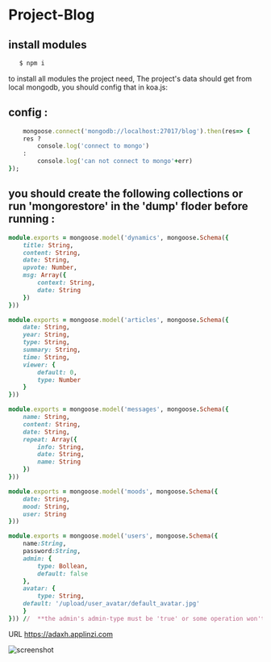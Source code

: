 # Project-Blog

## install modules
```ruby  
   $ npm i
```
to install all modules the project need,
The project's data should get from local mongodb,
you should config that in koa.js:

## config :

```ruby
    mongoose.connect('mongodb://localhost:27017/blog').then(res=> {
    res ?
        console.log('connect to mongo')
    :
        console.log('can not connect to mongo'+err)
});
```
## you should create the following collections or run 'mongorestore' in the 'dump' floder before running :
```ruby
module.exports = mongoose.model('dynamics', mongoose.Schema({
    title: String,
    content: String,
    date: String,
    upvote: Number,
    msg: Array({
        context: String,
        date: String
    })
}))
```
```ruby
module.exports = mongoose.model('articles', mongoose.Schema({
    date: String,
    year: String,
    type: String,
    summary: String,
    time: String,
    viewer: {
        default: 0,
        type: Number
    }
}))
```
```ruby
module.exports = mongoose.model('messages', mongoose.Schema({
    name: String,
    content: String,
    date: String,
    repeat: Array({
        info: String,
        date: String,
        name: String
    })
}))
```
```ruby
module.exports = mongoose.model('moods', mongoose.Schema({
	date: String,
	mood: String,
	user: String
}))
```
```ruby
module.exports = mongoose.model('users', mongoose.Schema({
    name:String,
    password:String,
    admin: {
        type: Bollean,
        default: false
    },
    avatar: {
    	type: String,
	default: '/upload/user_avatar/default_avatar.jpg'
    }
})) //  **the admin's admin-type must be 'true' or some operation won't be work !**  
```

URL  https://adaxh.applinzi.com
 
![screenshot](http://wx2.sinaimg.cn/mw690/a99a6e98ly1fox9b9l44ij20sg0lc457.jpg)  
